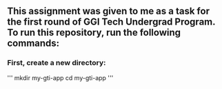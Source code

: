 ## This assignment was given to me as a task for the first round of GGI Tech Undergrad Program. To run this repository, run the following commands:
### First, create a new directory: 
'''
mkdir my-gti-app
cd my-gti-app
'''
